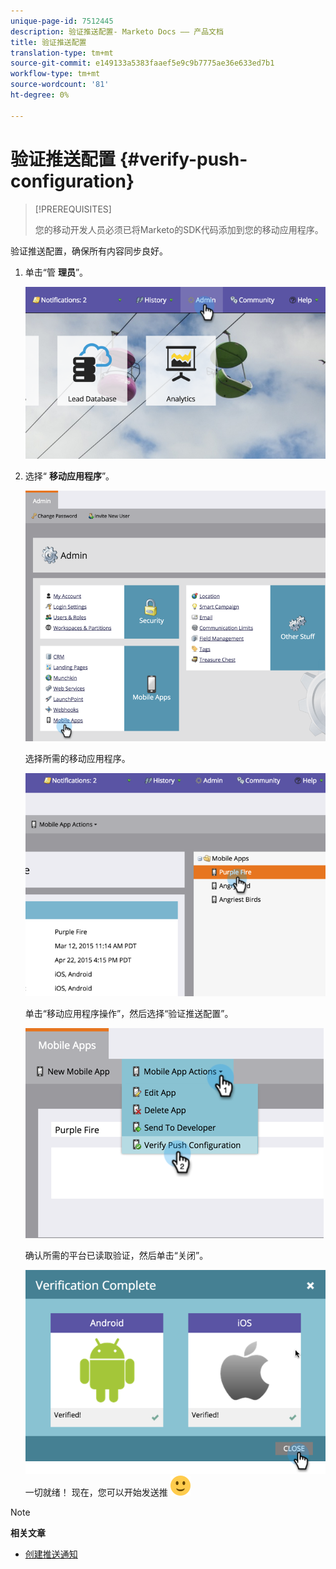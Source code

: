 ```yaml
---
unique-page-id: 7512445
description: 验证推送配置- Marketo Docs —— 产品文档
title: 验证推送配置
translation-type: tm+mt
source-git-commit: e149133a5383faaef5e9c9b7775ae36e633ed7b1
workflow-type: tm+mt
source-wordcount: '81'
ht-degree: 0%

---
```



# 验证推送配置 {#verify-push-configuration}

>[!PREREQUISITES]
>
>您的移动开发人员必须已将Marketo的SDK代码添加到您的移动应用程序。

验证推送配置，确保所有内容同步良好。

1. 单击“管 **理员**”。

   ![](assets/image2015-4-22-16-3a12-3a32.png)

1. 选择“ **移动应用程序**”。

   ![](assets/image2015-4-22-16-3a14-3a29.png)

   选择所需的移动应用程序。

   ![](assets/image2015-4-22-16-3a33-3a19.png)

   单击“移动应用程序操作”，然后选择“验证推送配置”。

   ![](assets/image2015-4-22-17-3a25-3a8.png)

   确认所需的平台已读取验证，然后单击“关闭”。

   ![](assets/image2015-4-22-18-3a52-3a38.png)   一切就绪！ 现在，您可以开始发送推 ![送通知(smile)](assets/smile.svg)

>[!NOTE]
>
>**相关文章**
>
>* [创建推送通知](../../../product-docs/mobile-marketing/push-notifications/create-a-push-notification.md)

>



